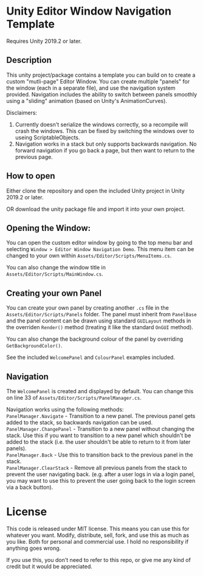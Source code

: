 # Unity Editor Window Navigation Template

Requires Unity 2019.2 or later.

## Description

This unity project/package contains a template you can build on to create a custom "mutli-page" Editor Window. You can create multiple "panels" for the window (each in a separate file), and use the navigation system provided. Navigation includes the ability to switch between panels smoothly using a "sliding" animation (based on Unity's AnimationCurves).  
  
Disclaimers:  
1. Currently doesn't serialize the windows correctly, so a recompile will crash the windows. This can be fixed by switching the windows over to useing ScriptableObjects.  
2. Navigation works in a stack but only supports backwards navigation. No forward navigation if you go back a page, but then want to return to the previous page.

## How to open

Either clone the repository and open the included Unity project in Unity 2019.2 or later.  
  
OR download the unity package file and import it into your own project.

## Opening the Window:

You can open the custom editor window by going to the top menu bar and selecting `Window > Editor Window Navigation Demo`. This menu item can be changed to your own within `Assets/Editor/Scripts/MenuItems.cs`.  
  
You can also change the window title in `Assets/Editor/Scripts/MainWindow.cs`.  

## Creating your own Panel

You can create your own panel by creating another `.cs` file in the `Assets/Editor/Scripts/Panels` folder. The panel must inherit from `PanelBase` and the panel content can be drawn using standard `GUILayout` methods in the overriden `Render()` method (treating it like the standard `OnGUI` method).  
  
You can also change the background colour of the panel by overriding `GetBackgroundColor()`.  

See the included `WelcomePanel` and `ColourPanel` examples included.

## Navigation

The `WelcomePanel` is created and displayed by default. You can change this on line 33 of `Assets/Editor/Scripts/PanelManager.cs`.  
  
Navigation works using the following methods:  
`PanelManager.Navigate` - Transition to a new panel. The previous panel gets added to the stack, so backwards navigation can be used.  
`PanelManager.ChangePanel` - Transition to a new panel without changing the stack. Use this if you want to transition to a new panel which shouldn't be added to the stack (i.e. the user shouldn't be able to return to it from later panels).  
`PanelManager.Back` - Use this to transition back to the previous panel in the stack.  
`PanelManager.ClearStack` - Remove all previous panels from the stack to prevent the user navigating back. (e.g. after a user logs in via a login panel, you may want to use this to prevent the user going back to the login screen via a back button).


# License

This code is released under MIT license. This means you can use this for whatever you want. Modify, distribute, sell, fork, and use this as much as you like. Both for personal and commercial use. I hold no responsibility if anything goes wrong.  
  
If you use this, you don't need to refer to this repo, or give me any kind of credit but it would be appreciated.